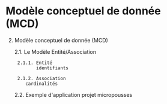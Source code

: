 #  Modèle conceptuel de donnée (MCD)

2. Modèle conceptuel de donnée (MCD)

   2.1. Le Modèle Entité/Association

        2.1.1. Entité
               identifiants

        2.1.2. Association
	       cardinalités

   2.2. Exemple d'application
          projet micropousses
